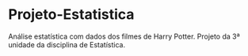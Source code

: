 # Projeto-Estatistica
Análise estatística com dados dos filmes de Harry Potter. Projeto da 3ª unidade da disciplina de Estatística.
